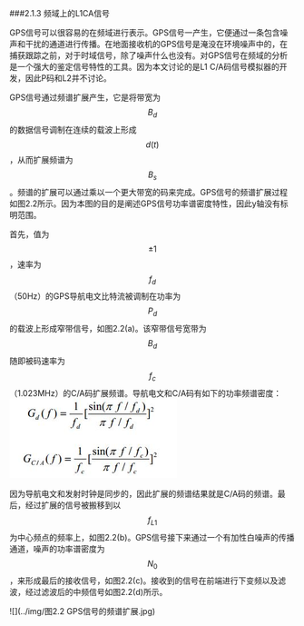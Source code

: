 ###2.1.3 频域上的L1CA信号

GPS信号可以很容易的在频域进行表示。GPS信号一产生，它便通过一条包含噪声和干扰的通道进行传播。在地面接收机的GPS信号是淹没在环境噪声中的，在捕获跟踪之前，对于时域信号，除了噪声什么也没有。对GPS信号在频域的分析是一个强大的鉴定信号特性的工具。因为本文讨论的是L1 C/A码信号模拟器的开发，因此P码和L2并不讨论。

GPS信号通过频谱扩展产生，它是将带宽为$$B_d$$的数据信号调制在连续的载波上形成$$d(t)$$，从而扩展频谱为$$B_s$$。频谱的扩展可以通过乘以一个更大带宽的码来完成。GPS信号的频谱扩展过程如图2.2所示。因为本图的目的是阐述GPS信号功率谱密度特性，因此y轴没有标明范围。

首先，值为$$\pm 1$$，速率为$$f_d$$（50Hz）的GPS导航电文比特流被调制在功率为$$P_d$$的载波上形成窄带信号，如图2.2(a)。该窄带信号宽带为$$B_d$$随即被码速率为$$f_c$$（1.023MHz）的C/A码扩展频谱。导航电文和C/A码有如下的功率频谱密度：
![](../img/公式2.5-2.6.jpg)


因为导航电文和发射时钟是同步的，因此扩展的频谱结果就是C/A码的频谱。最后，经过扩展的信号被搬移到以$$f_{L1}$$为中心频点的频率上，如图2.2(b)。GPS信号接下来通过一个有加性白噪声的传播通道，噪声的功率谱密度为$$N_0$$，来形成最后的接收信号，如图2.2(c)。接收到的信号在前端进行下变频以及滤波，经过滤波后的中频信号如图2.2(d)所示。

![](../img/图2.2 GPS信号的频谱扩展.jpg)